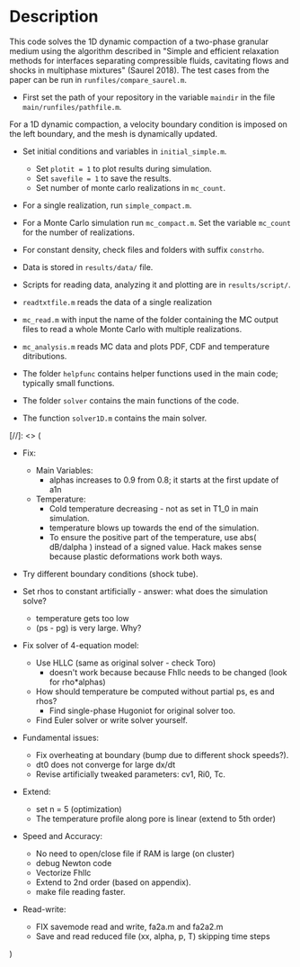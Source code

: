 
# Description #
This code solves the 1D dynamic compaction of a two-phase granular medium using the algorithm described in "Simple and efficient relaxation methods for interfaces separating compressible fluids, cavitating flows and shocks in multiphase mixtures" (Saurel 2018). The test cases from the paper can be run in `runfiles/compare_saurel.m`.

- First set the path of your repository in the variable `maindir` in the file `main/runfiles/pathfile.m`.

For a 1D dynamic compaction, a velocity boundary condition is imposed on the left boundary, and the mesh is dynamically updated. 
* Set initial conditions and variables in `initial_simple.m`.
	- Set `plotit = 1` to plot results during simulation.
	- Set `savefile = 1` to save the results.
	- Set number of monte carlo realizations in `mc_count`.

* For a single realization, run `simple_compact.m`.
* For a Monte Carlo simulation run `mc_compact.m`. Set the variable `mc_count` for the number of realizations. 
* For constant density, check files and folders with suffix `constrho`.

- Data is stored in `results/data/` file. 
- Scripts for reading data, analyzing it and plotting are in `results/script/`. 
- `readtxtfile.m` reads the data of a single realization
- `mc_read.m` with input the name of the folder containing the MC output files to read a whole Monte Carlo with multiple realizations.
- `mc_analysis.m` reads MC data and plots PDF, CDF and temperature ditributions.

- The folder `helpfunc` contains helper functions used in the main code; typically small functions.
- The folder `solver` contains the main functions of the code.
- The function `solver1D.m` contains the main solver.

[//]: <> (


- Fix:
	- Main Variables:
		- alphas increases to 0.9 from 0.8; it starts at the first update of a1n
	- Temperature:
		- Cold temperature decreasing - not as set in T1\_0 in main simulation.
		- temperature blows up towards the end of the simulation.
		- To ensure the positive part of the temperature, use abs( dB/dalpha ) instead of a signed value. Hack makes sense because plastic deformations work both ways.

- Try different boundary conditions (shock tube).

- Set rhos to constant artificially - answer: what does the simulation solve?
	- temperature gets too low
	- (ps - pg) is very large. Why?

- Fix solver of 4-equation model:
	- Use HLLC (same as original solver - check Toro)
		- doesn't work because because Fhllc needs to be changed (look for rho\*alphas)
	- How should temperature be computed without partial ps, es and rhos?
		- Find single-phase Hugoniot for original solver too.
	- Find Euler solver or write solver yourself. 


* Fundamental issues:
	- Fix overheating at boundary (bump due to different shock speeds?).
	- dt0 does not converge for large dx/dt
	- Revise artificially tweaked parameters: cv1, Ri0, Tc.

* Extend:
	- set n = 5 (optimization)
	- The temperature profile along pore is linear (extend to 5th order)

* Speed and Accuracy:
	- No need to open/close file if RAM is large (on cluster)
	- debug Newton code
	- Vectorize Fhllc
	- Extend to 2nd order (based on appendix).
	- make file reading faster.

* Read-write:
	- FIX savemode read and write, fa2a.m and fa2a2.m
	- Save and read reduced file (xx, alpha, p, T) skipping time steps

)

